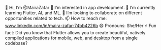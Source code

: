 👋 Hi, I’m @MairaZafar
👀 I’m interested in app development.
🌱 I’m currently learning Flutter, AI, and ML.
💞️ I’m looking to collaborate on different opportunities related to tech.
📫 How to reach me: www.linkedin.com/in/maira-zafar-74bb4226b
😄 Pronouns: She/Her
⚡ Fun fact: Did you know that Flutter allows you to create beautiful, natively compiled applications for mobile, web, and desktop from a single codebase?

<!---
Maira447/Maira447 is a ✨ special ✨ repository because its `README.md` (this file) appears on your GitHub profile.
You can click the Preview link to take a look at your changes.
--->
